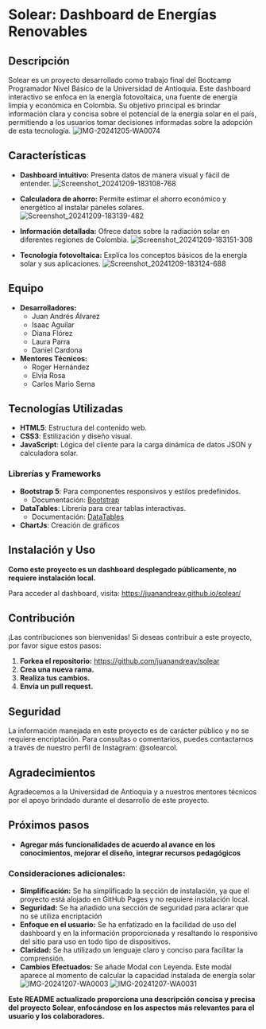 # Solear: Dashboard de Energías Renovables

## Descripción
Solear es un proyecto desarrollado como trabajo final del Bootcamp Programador Nivel Básico de la Universidad de Antioquia. Este dashboard interactivo se enfoca en la energía fotovoltaica, una fuente de energía limpia y económica en Colombia. Su objetivo principal es brindar información clara y concisa sobre el potencial de la energía solar en el país, permitiendo a los usuarios tomar decisiones informadas sobre la adopción de esta tecnología.
![IMG-20241205-WA0074](https://github.com/user-attachments/assets/59c533ec-33dd-4788-a6ec-2b354cdc0f22)


## Características
* **Dashboard intuitivo:** Presenta datos de manera visual y fácil de entender.
![Screenshot_20241209-183108-768](https://github.com/user-attachments/assets/a234a4cf-6010-4bdf-95d0-6a8693147b4b)

  
* **Calculadora de ahorro:** Permite estimar el ahorro económico y energético al instalar paneles solares.
![Screenshot_20241209-183139-482](https://github.com/user-attachments/assets/742e0280-171b-4b26-a5d6-a6548c964766)

  
* **Información detallada:** Ofrece datos sobre la radiación solar en diferentes regiones de Colombia.
![Screenshot_20241209-183151-308](https://github.com/user-attachments/assets/708fd2fe-8c54-4b2a-a274-003923bf243e)

  
* **Tecnología fotovoltaica:** Explica los conceptos básicos de la energía solar y sus aplicaciones.
![Screenshot_20241209-183124-688](https://github.com/user-attachments/assets/83813381-7aff-422b-9777-b2297d4d75b3)

 

## Equipo
* **Desarrolladores:**
  * Juan Andrés Álvarez
  * Isaac Aguilar
  * Diana Flórez
  * Laura Parra
  * Daniel Cardona
* **Mentores Técnicos:**
  * Roger Hernández
  * Elvia Rosa
  * Carlos Mario Serna

## Tecnologías Utilizadas
- **HTML5**: Estructura del contenido web.
- **CSS3**: Estilización y diseño visual.
- **JavaScript**: Lógica del cliente para la carga dinámica de datos JSON y calculadora solar.

### Librerías y Frameworks
- **Bootstrap 5**: Para componentes responsivos y estilos predefinidos.
  - Documentación: [Bootstrap](https://getbootstrap.com/)
- **DataTables**: Librería para crear tablas interactivas.
  - Documentación: [DataTables](https://datatables.net/)
- **ChartJs**: Creación de gráficos

## Instalación y Uso
**Como este proyecto es un dashboard desplegado públicamente, no requiere instalación local.**

Para acceder al dashboard, visita: https://juanandreav.github.io/solear/

## Contribución
¡Las contribuciones son bienvenidas! Si deseas contribuir a este proyecto, por favor sigue estos pasos:
1. **Forkea el repositorio:** https://github.com/juanandreav/solear
2. **Crea una nueva rama.**
3. **Realiza tus cambios.**
4. **Envía un pull request.**

## Seguridad
La información manejada en este proyecto es de carácter público y no se requiere encriptación. Para consultas o comentarios, puedes contactarnos a través de nuestro perfil de Instagram: @solearcol.

## Agradecimientos
Agradecemos a la Universidad de Antioquia y a nuestros mentores técnicos por el apoyo brindado durante el desarrollo de este proyecto.

## Próximos pasos
* **Agregar más funcionalidades de acuerdo al avance en los conocimientos, mejorar el diseño, integrar recursos pedagógicos**


### Consideraciones adicionales:
* **Simplificación:** Se ha simplificado la sección de instalación, ya que el proyecto está alojado en GitHub Pages y no requiere instalación local.
* **Seguridad:** Se ha añadido una sección de seguridad para aclarar que no se utiliza encriptación
* **Enfoque en el usuario:** Se ha enfatizado en la facilidad de uso del dashboard y en la información proporcionada y resaltando lo responsivo del sitio para uso en todo tipo de dispositivos.
* **Claridad:** Se ha utilizado un lenguaje claro y conciso para facilitar la comprensión.
* **Cambios Efectuados:** Se añade Modal con Leyenda. Este modal aparece al momento de calcular la capacidad instalada de energía solar![IMG-20241207-WA0003](https://github.com/user-attachments/assets/dce6d8fc-74f2-4aea-a0ad-58cb904d59e7)
![IMG-20241207-WA0031](https://github.com/user-attachments/assets/78d31f59-2e8c-4eca-b8e3-de1e19909b70)


**Este README actualizado proporciona una descripción concisa y precisa del proyecto Solear, enfocándose en los aspectos más relevantes para el usuario y los colaboradores.**
